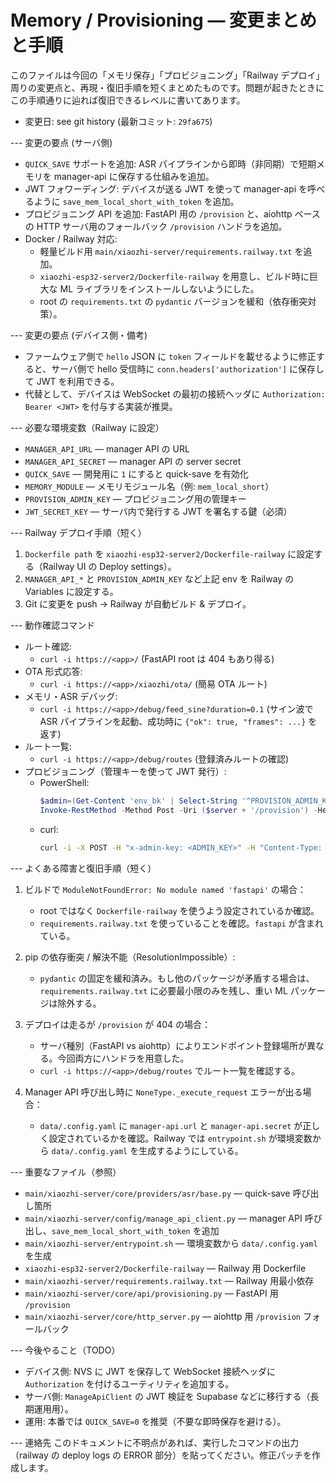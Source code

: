 # Memory / Provisioning — 変更まとめと手順

このファイルは今回の「メモリ保存」「プロビジョニング」「Railway デプロイ」周りの変更点と、再現・復旧手順を短くまとめたものです。問題が起きたときにこの手順通りに辿れば復旧できるレベルに書いてあります。

- 変更日: see git history (最新コミット: `29fa675`)

--- 変更の要点 (サーバ側)
- `QUICK_SAVE` サポートを追加: ASR パイプラインから即時（非同期）で短期メモリを manager-api に保存する仕組みを追加。
- JWT フォワーディング: デバイスが送る JWT を使って manager-api を呼べるように `save_mem_local_short_with_token` を追加。
- プロビジョニング API を追加: FastAPI 用の `/provision` と、aiohttp ベースの HTTP サーバ用のフォールバック `/provision` ハンドラを追加。
- Docker / Railway 対応:
  - 軽量ビルド用 `main/xiaozhi-server/requirements.railway.txt` を追加。
  - `xiaozhi-esp32-server2/Dockerfile-railway` を用意し、ビルド時に巨大な ML ライブラリをインストールしないようにした。
  - root の `requirements.txt` の `pydantic` バージョンを緩和（依存衝突対策）。

--- 変更の要点 (デバイス側・備考)
- ファームウェア側で `hello` JSON に `token` フィールドを載せるように修正すると、サーバ側で hello 受信時に `conn.headers['authorization']` に保存して JWT を利用できる。
- 代替として、デバイスは WebSocket の最初の接続ヘッダに `Authorization: Bearer <JWT>` を付与する実装が推奨。

--- 必要な環境変数（Railway に設定）
- `MANAGER_API_URL` — manager API の URL
- `MANAGER_API_SECRET` — manager API の server secret
- `QUICK_SAVE` — 開発用に `1` にすると quick-save を有効化
- `MEMORY_MODULE` — メモリモジュール名（例: `mem_local_short`）
- `PROVISION_ADMIN_KEY` — プロビジョニング用の管理キー
- `JWT_SECRET_KEY` — サーバ内で発行する JWT を署名する鍵（必須）

--- Railway デプロイ手順（短く）
1. `Dockerfile path` を `xiaozhi-esp32-server2/Dockerfile-railway` に設定する（Railway UI の Deploy settings）。
2. `MANAGER_API_*` と `PROVISION_ADMIN_KEY` など上記 env を Railway の Variables に設定する。
3. Git に変更を push → Railway が自動ビルド & デプロイ。

--- 動作確認コマンド
- ルート確認:
  - `curl -i https://<app>/`  (FastAPI root は 404 もあり得る)
- OTA 形式応答:
  - `curl -i https://<app>/xiaozhi/ota/`  (簡易 OTA ルート)
- メモリ・ASR デバッグ:
  - `curl -i https://<app>/debug/feed_sine?duration=0.1`  (サイン波で ASR パイプラインを起動、成功時に `{"ok": true, "frames": ...}` を返す)
- ルート一覧:
  - `curl -i https://<app>/debug/routes`  (登録済みルートの確認)
- プロビジョニング（管理キーを使って JWT 発行）:
  - PowerShell:
    ```powershell
    $admin=(Get-Content 'env_bk' | Select-String '^PROVISION_ADMIN_KEY=').Line.Split('=')[1].Trim()
    Invoke-RestMethod -Method Post -Uri ($server + '/provision') -Headers @{ 'x-admin-key' = $admin; 'Content-Type' = 'application/json' } -Body (@{ device_id = '<DEVICE_ID>' } | ConvertTo-Json)
    ```
  - curl:
    ```bash
    curl -i -X POST -H "x-admin-key: <ADMIN_KEY>" -H "Content-Type: application/json" -d '{"device_id":"<ID>"}' https://<app>/provision
    ```

--- よくある障害と復旧手順（短く）
1) ビルドで `ModuleNotFoundError: No module named 'fastapi'` の場合：
   - root ではなく `Dockerfile-railway` を使うよう設定されているか確認。
   - `requirements.railway.txt` を使っていることを確認。`fastapi` が含まれている。

2) pip の依存衝突 / 解決不能（ResolutionImpossible）:
   - `pydantic` の固定を緩和済み。もし他のパッケージが矛盾する場合は、`requirements.railway.txt` に必要最小限のみを残し、重い ML パッケージは除外する。

3) デプロイは走るが `/provision` が 404 の場合：
   - サーバ種別（FastAPI vs aiohttp）によりエンドポイント登録場所が異なる。今回両方にハンドラを用意した。
   - `curl -i https://<app>/debug/routes` でルート一覧を確認する。

4) Manager API 呼び出し時に `NoneType._execute_request` エラーが出る場合：
   - `data/.config.yaml` に `manager-api.url` と `manager-api.secret` が正しく設定されているかを確認。Railway では `entrypoint.sh` が環境変数から `data/.config.yaml` を生成するようにしている。

--- 重要なファイル（参照）
- `main/xiaozhi-server/core/providers/asr/base.py` — quick-save 呼び出し箇所
- `main/xiaozhi-server/config/manage_api_client.py` — manager API 呼び出し、`save_mem_local_short_with_token` を追加
- `main/xiaozhi-server/entrypoint.sh` — 環境変数から `data/.config.yaml` を生成
- `xiaozhi-esp32-server2/Dockerfile-railway` — Railway 用 Dockerfile
- `main/xiaozhi-server/requirements.railway.txt` — Railway 用最小依存
- `main/xiaozhi-server/core/api/provisioning.py` — FastAPI 用 `/provision`
- `main/xiaozhi-server/core/http_server.py` — aiohttp 用 `/provision` フォールバック

--- 今後やること（TODO）
- デバイス側: NVS に JWT を保存して WebSocket 接続ヘッダに `Authorization` を付けるユーティリティを追加する。
- サーバ側: `ManageApiClient` の JWT 検証を Supabase などに移行する（長期運用用）。
- 運用: 本番では `QUICK_SAVE=0` を推奨（不要な即時保存を避ける）。

--- 連絡先
このドキュメントに不明点があれば、実行したコマンドの出力（railway の deploy logs の ERROR 部分）を貼ってください。修正パッチを作成します。


